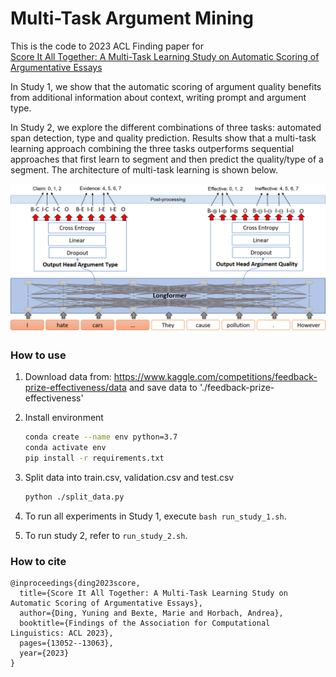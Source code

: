 # Multi-Task Argument Mining

This is the code to 2023 ACL Finding paper for <br>[Score It All Together: A Multi-Task Learning Study on Automatic Scoring of Argumentative Essays](https://aclanthology.org/2023.findings-acl.825.pdf)</br> 

In Study 1, we show that the automatic scoring of argument quality benefits from additional information about context, writing prompt and argument type. 

In Study 2, we explore the different combinations of three tasks: automated span detection, type and quality prediction. Results show that a multi-task learning approach combining the three tasks outperforms sequential approaches that first learn to segment and then predict the quality/type of a segment.
The architecture of multi-task learning is shown below.

![Architecture of Multi-task Sequence Tagging](./image/architacture.png?raw=true "Architecture of Multi-task Sequence Tagging")

### How to use

1. Download data from: https://www.kaggle.com/competitions/feedback-prize-effectiveness/data and save data to './feedback-prize-effectiveness'

2. Install environment

    ```bash
    conda create --name env python=3.7
    conda activate env
    pip install -r requirements.txt
    ```
    
3. Split data into train.csv, validation.csv and test.csv
    ```bash
    python ./split_data.py
    ```

4. To run all experiments in Study 1, execute `bash run_study_1.sh`.

5. To run study 2, refer to `run_study_2.sh`.

### How to cite

```
@inproceedings{ding2023score,
  title={Score It All Together: A Multi-Task Learning Study on Automatic Scoring of Argumentative Essays},
  author={Ding, Yuning and Bexte, Marie and Horbach, Andrea},
  booktitle={Findings of the Association for Computational Linguistics: ACL 2023},
  pages={13052--13063},
  year={2023}
}
```
